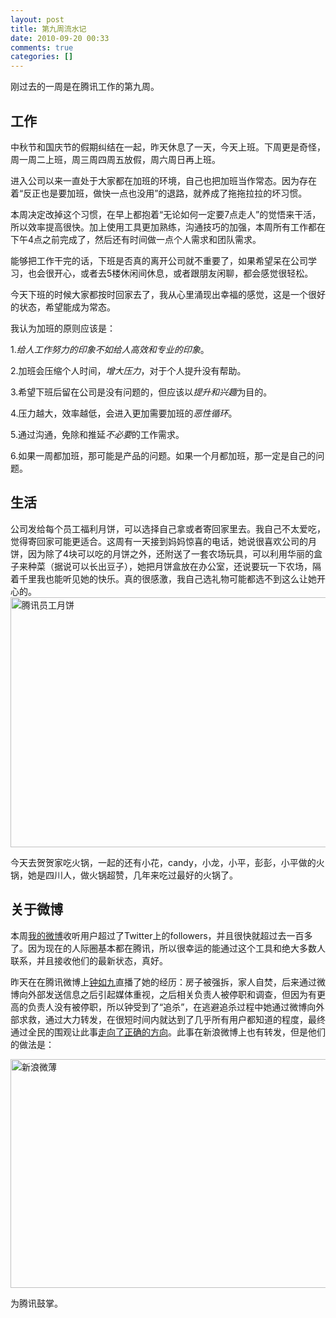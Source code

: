 ```yaml
---
layout: post
title: 第九周流水记
date: 2010-09-20 00:33
comments: true
categories: []
---
```

刚过去的一周是在腾讯工作的第九周。
<h2>工作</h2>
中秋节和国庆节的假期纠结在一起，昨天休息了一天，今天上班。下周更是奇怪，周一周二上班，周三周四周五放假，周六周日再上班。

进入公司以来一直处于大家都在加班的环境，自己也把加班当作常态。因为存在着“反正也是要加班，做快一点也没用”的退路，就养成了拖拖拉拉的坏习惯。



本周决定改掉这个习惯，在早上都抱着“无论如何一定要7点走人”的觉悟来干活，所以效率提高很快。加上使用工具更加熟练，沟通技巧的加强，本周所有工作都在下午4点之前完成了，然后还有时间做一点个人需求和团队需求。

能够把工作干完的话，下班是否真的离开公司就不重要了，如果希望呆在公司学习，也会很开心，或者去5楼休闲间休息，或者跟朋友闲聊，都会感觉很轻松。

今天下班的时候大家都按时回家去了，我从心里涌现出幸福的感觉，这是一个很好的状态，希望能成为常态。

我认为加班的原则应该是：

1.<em>给人工作努力的印象不如给人高效和专业的印象</em>。

2.加班会压缩个人时间，<em>增大压力</em>，对于个人提升没有帮助。

3.希望下班后留在公司是没有问题的，但应该以<em>提升和兴趣</em>为目的。

4.压力越大，效率越低，会进入更加需要加班的<em>恶性循环</em>。

5.通过沟通，免除和推延<em>不必要</em>的工作需求。

6.如果一周都加班，那可能是产品的问题。如果一个月都加班，那一定是自己的问题。
<h2>生活</h2>
公司发给每个员工福利月饼，可以选择自己拿或者寄回家里去。我自己不太爱吃，觉得寄回家可能更适合。这周有一天接到妈妈惊喜的电话，她说很喜欢公司的月饼，因为除了4块可以吃的月饼之外，还附送了一套农场玩具，可以利用华丽的盒子来种菜（据说可以长出豆子），她把月饼盒放在办公室，还说要玩一下农场，隔着千里我也能听见她的快乐。真的很感激，我自己选礼物可能都选不到这么让她开心的。

<img class="aligncenter size-full wp-image-260" title="腾讯员工月饼" src="http://yuguo.us/weblog/files/2010/09/2000.jpg" alt="腾讯员工月饼" width="535" height="400" />

今天去贺贺家吃火锅，一起的还有小花，candy，小龙，小平，彭彭，小平做的火锅，她是四川人，做火锅超赞，几年来吃过最好的火锅了。
<h2>关于微博</h2>
本周<a href="http://t.qq.com/chandleryu">我的微博</a>收听用户超过了Twitter上的followers，并且很快就超过去一百多了。因为现在的人际圈基本都在腾讯，所以很幸运的能通过这个工具和绝大多数人联系，并且接收他们的最新状态，真好。

昨天在在腾讯微博上<a href="http://t.qq.com/zhongxiaojiu">钟如九</a>直播了她的经历：房子被强拆，家人自焚，后来通过微博向外部发送信息之后引起媒体重视，之后相关负责人被停职和调查，但因为有更高的负责人没有被停职，所以钟受到了“追杀”，在逃避追杀过程中她通过微博向外部求救，通过大力转发，在很短时间内就达到了几乎所有用户都知道的程度，最终通过全民的围观让此事<a href="http://view.news.qq.com/zt2010/yi/index.htm">走向了正确的方向</a>。此事在新浪微博上也有转发，但是他们的做法是：

<img class="aligncenter size-full wp-image-264" title="新浪微薄" src="http://yuguo.us/weblog/files/2010/09/2010-9-20-0-26-00.png" alt="新浪微薄" width="669" height="366" />

为腾讯鼓掌。
